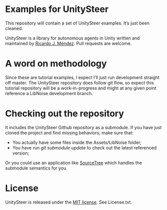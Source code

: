 # Examples for UnitySteer

This repository will contain a set of UnitySteer examples.  It’s just been cleaned.

UnitySteer is a library for autonomous agents in Unity written and maintained by
[Ricardo J. Méndez](https://github.com/ricardojmendez). Pull requests
are welcome.

# A word on methodology

Since these are tutorial examples, I expect I’ll just run development straight off master.  The UnitySteer repository does follow git flow, so expect this tutorial repository will be a work-in-progress and might at any given point reference a LibNoise development branch.

# Checking out the repository

It includes the UnitySteer Github repository as a submodule.   If you have just cloned the project and find missing behaviors, make sure that:

* You actually have some files inside the Assets/LibNoise folder;
* You have run _git submodule update_ to check out the latest referenced version;

Or you could use an application like [SourceTree](http://www.sourcetreeapp.com/) which handles the submodule semantics for you.

# License

UnitySteer is released under the
[MIT license](http://opensource.org/licenses/MIT). See License.txt.
